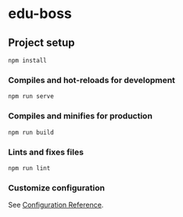 # edu-boss

## Project setup
```
npm install
```

### Compiles and hot-reloads for development
```
npm run serve
```

### Compiles and minifies for production
```
npm run build
```

### Lints and fixes files
```
npm run lint  
```

### Customize configuration
See [Configuration Reference](https://cli.vuejs.org/config/).

